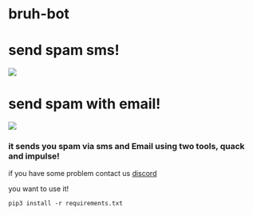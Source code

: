 <h1>bruh-bot</h1>

<h1>send spam sms!</h1>
<img src="https://media.discordapp.net/attachments/817228555258953738/817377441748221952/unknown.png">

<h1>send spam with email!</h1>
<img src="https://media.discordapp.net/attachments/817228555258953738/817377305051529216/unknown.png">

<h3>it sends you spam via sms and Email  using two tools, quack and impulse!</h3>

if you have some problem contact us <a href="https://discord.gg/DPYXzgZQhN">discord</a>

you want to use it!
```
pip3 install -r requirements.txt
```

